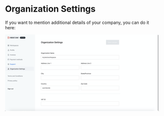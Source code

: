# Organization Settings

If you want to mention additional details of your company, you can do it here:

![](../../.gitbook/assets/image%20%28124%29.png)



